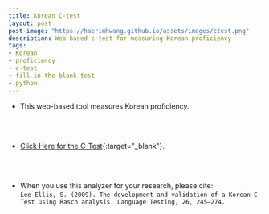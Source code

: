 ```yaml
---
title: Korean C-test
layout: post
post-image: "https://haerimhwang.github.io/assets/images/ctest.png"
description: Web-based c-test for measuring Korean proficiency
tags:
- Korean
- proficiency
- c-test
- fill-in-the-blank test
- python
---
```


* This web-based tool measures Korean proficiency. 
<br>
<br>

* [Click Here for the C-Test](http://yayhaerim.pythonanywhere.com/){:target="_blank"}. 
<br>
<br>

* When you use this analyzer for your research, please cite:  
  `Lee-Ellis, S. (2009). The development and validation of a Korean C-Test using Rasch analysis. Language Testing, 26, 245–274.`  
    
